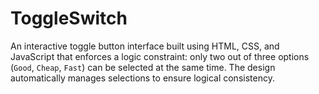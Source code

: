 # ToggleSwitch
An interactive toggle button interface built using HTML, CSS, and JavaScript that enforces a logic constraint: only two out of three options (`Good`, `Cheap`, `Fast`) can be selected at the same time. The design automatically manages selections to ensure logical consistency.
